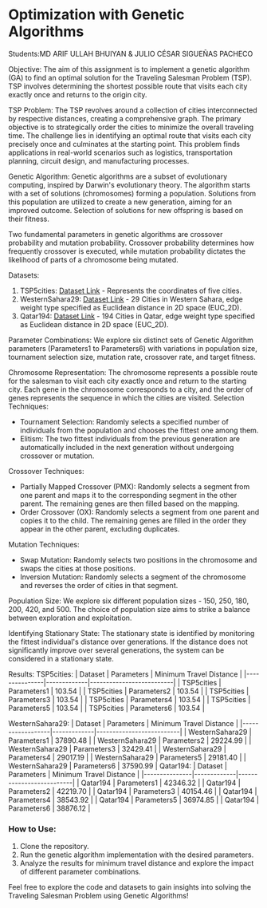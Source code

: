 # Optimization with Genetic Algorithms

Students:MD ARIF ULLAH BHUIYAN & JULIO CÉSAR SIGUEÑAS PACHECO

Objective:
The aim of this assignment is to implement a genetic algorithm (GA) to find an optimal solution for the Traveling Salesman Problem (TSP). TSP involves determining the shortest possible route that visits each city exactly once and returns to the origin city.

TSP Problem:
The TSP revolves around a collection of cities interconnected by respective distances, creating a comprehensive graph. The primary objective is to strategically order the cities to minimize the overall traveling time. The challenge lies in identifying an optimal route that visits each city precisely once and culminates at the starting point. This problem finds applications in real-world scenarios such as logistics, transportation planning, circuit design, and manufacturing processes.

Genetic Algorithm:
Genetic algorithms are a subset of evolutionary computing, inspired by Darwin's evolutionary theory. The algorithm starts with a set of solutions (chromosomes) forming a population. Solutions from this population are utilized to create a new generation, aiming for an improved outcome. Selection of solutions for new offspring is based on their fitness.

Two fundamental parameters in genetic algorithms are crossover probability and mutation probability. Crossover probability determines how frequently crossover is executed, while mutation probability dictates the likelihood of parts of a chromosome being mutated.

Datasets:
1. TSP5cities: [Dataset Link](https://www.researchgate.net/figure/Coordinates-of-five-cities-on-A280tsp-dataset-TSPLIB_tbl1_327226141) - Represents the coordinates of five cities.
2. WesternSahara29: [Dataset Link](https://www.math.uwaterloo.ca/tsp/world/countries.html) - 29 Cities in Western Sahara, edge weight type specified as Euclidean distance in 2D space (EUC_2D).
3. Qatar194: [Dataset Link](https://www.math.uwaterloo.ca/tsp/world/countries.html) - 194 Cities in Qatar, edge weight type specified as Euclidean distance in 2D space (EUC_2D).

Parameter Combinations:
We explore six distinct sets of Genetic Algorithm parameters (Parameters1 to Parameters6) with variations in population size, tournament selection size, mutation rate, crossover rate, and target fitness.

Chromosome Representation:
The chromosome represents a possible route for the salesman to visit each city exactly once and return to the starting city. Each gene in the chromosome corresponds to a city, and the order of genes represents the sequence in which the cities are visited.
Selection Techniques:
- Tournament Selection: Randomly selects a specified number of individuals from the population and chooses the fittest one among them.
- Elitism: The two fittest individuals from the previous generation are automatically included in the next generation without undergoing crossover or mutation.

Crossover Techniques:
- Partially Mapped Crossover (PMX): Randomly selects a segment from one parent and maps it to the corresponding segment in the other parent. The remaining genes are then filled based on the mapping.
- Order Crossover (OX): Randomly selects a segment from one parent and copies it to the child. The remaining genes are filled in the order they appear in the other parent, excluding duplicates.

Mutation Techniques:
- Swap Mutation: Randomly selects two positions in the chromosome and swaps the cities at those positions.
- Inversion Mutation: Randomly selects a segment of the chromosome and reverses the order of cities in that segment.

Population Size:
We explore six different population sizes - 150, 250, 180, 200, 420, and 500. The choice of population size aims to strike a balance between exploration and exploitation.

Identifying Stationary State:
The stationary state is identified by monitoring the fittest individual's distance over generations. If the distance does not significantly improve over several generations, the system can be considered in a stationary state.

Results:
TSP5cities:
| Dataset       | Parameters  | Minimum Travel Distance |
|---------------|-------------|--------------------------|
| TSP5cities    | Parameters1 | 103.54                   |
| TSP5cities    | Parameters2 | 103.54                   |
| TSP5cities    | Parameters3 | 103.54                   |
| TSP5cities    | Parameters4 | 103.54                   |
| TSP5cities    | Parameters5 | 103.54                   |
| TSP5cities    | Parameters6 | 103.54                   |

WesternSahara29:
| Dataset          | Parameters  | Minimum Travel Distance |
|------------------|-------------|--------------------------|
| WesternSahara29  | Parameters1 | 37890.48                 |
| WesternSahara29  | Parameters2 | 29224.99                 |
| WesternSahara29  | Parameters3 | 32429.41                 |
| WesternSahara29  | Parameters4 | 29017.19                 |
| WesternSahara29  | Parameters5 | 29181.40                 |
| WesternSahara29  | Parameters6 | 37590.99                 |
Qatar194:
| Dataset       | Parameters  | Minimum Travel Distance |
|---------------|-------------|--------------------------|
| Qatar194      | Parameters1 | 42346.32                 |
| Qatar194      | Parameters2 | 42219.70                 |
| Qatar194      | Parameters3 | 40154.46                 |
| Qatar194      | Parameters4 | 38543.92                 |
| Qatar194      | Parameters5 | 36974.85                 |
| Qatar194      | Parameters6 | 38876.12                 |

### How to Use:
1. Clone the repository.
2. Run the genetic algorithm implementation with the desired parameters.
3. Analyze the results for minimum travel distance and explore the impact of different parameter combinations.

Feel free to explore the code and datasets to gain insights into solving the Traveling Salesman Problem using Genetic Algorithms!